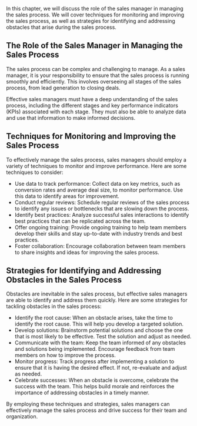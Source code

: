 
In this chapter, we will discuss the role of the sales manager in managing the sales process. We will cover techniques for monitoring and improving the sales process, as well as strategies for identifying and addressing obstacles that arise during the sales process.

The Role of the Sales Manager in Managing the Sales Process
-----------------------------------------------------------

The sales process can be complex and challenging to manage. As a sales manager, it is your responsibility to ensure that the sales process is running smoothly and efficiently. This involves overseeing all stages of the sales process, from lead generation to closing deals.

Effective sales managers must have a deep understanding of the sales process, including the different stages and key performance indicators (KPIs) associated with each stage. They must also be able to analyze data and use that information to make informed decisions.

Techniques for Monitoring and Improving the Sales Process
---------------------------------------------------------

To effectively manage the sales process, sales managers should employ a variety of techniques to monitor and improve performance. Here are some techniques to consider:

* Use data to track performance: Collect data on key metrics, such as conversion rates and average deal size, to monitor performance. Use this data to identify areas for improvement.
* Conduct regular reviews: Schedule regular reviews of the sales process to identify any issues or bottlenecks that are slowing down the process.
* Identify best practices: Analyze successful sales interactions to identify best practices that can be replicated across the team.
* Offer ongoing training: Provide ongoing training to help team members develop their skills and stay up-to-date with industry trends and best practices.
* Foster collaboration: Encourage collaboration between team members to share insights and ideas for improving the sales process.

Strategies for Identifying and Addressing Obstacles in the Sales Process
------------------------------------------------------------------------

Obstacles are inevitable in the sales process, but effective sales managers are able to identify and address them quickly. Here are some strategies for tackling obstacles in the sales process:

* Identify the root cause: When an obstacle arises, take the time to identify the root cause. This will help you develop a targeted solution.
* Develop solutions: Brainstorm potential solutions and choose the one that is most likely to be effective. Test the solution and adjust as needed.
* Communicate with the team: Keep the team informed of any obstacles and solutions being implemented. Encourage feedback from team members on how to improve the process.
* Monitor progress: Track progress after implementing a solution to ensure that it is having the desired effect. If not, re-evaluate and adjust as needed.
* Celebrate successes: When an obstacle is overcome, celebrate the success with the team. This helps build morale and reinforces the importance of addressing obstacles in a timely manner.

By employing these techniques and strategies, sales managers can effectively manage the sales process and drive success for their team and organization.
